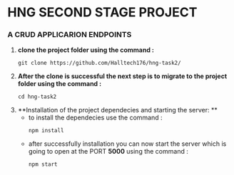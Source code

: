 # HNG SECOND STAGE PROJECT

### A CRUD APPLICARION ENDPOINTS


1. **clone the project folder using the command :**
   ```
   git clone https://github.com/Halltech176/hng-task2/
   ```
2. **After the clone is successful the next step is to migrate to the project folder using the command :**
   ```
   cd hng-task2
   ```
3. **Installation of the project dependecies and starting the server: **
    - to install the dependecies use the command :
      ```
      npm install
      ```
   - after successfully installation you can now start the server which is going to open at the PORT **5000** using the command :
     ```
     npm start
     ```

